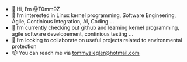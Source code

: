 - 👋 Hi, I’m @T0mm9Z
- 👀 I’m interested in Linux kernel programming, Software Engineering, Agile, Continious Integration, AI, Coding ...
- 🌱 I’m currently checking out github and learning kernel programming, agile software developement, continious testing ...
- 💞️ I’m looking to collaborate on useful projects related to environmental protection
- 📫 You can reach me via tommyziegler@hotmail.com

<!---
T0mm9Z/T0mm9Z is a ✨ special ✨ repository because its `README.md` (this file) appears on your GitHub profile.
You can click the Preview link to take a look at your changes.
--->
